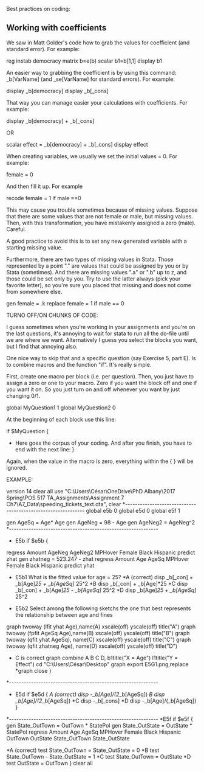 Best practices on coding:

Working with coefficients
----
We saw in Matt Golder's code how to grab the values for coefficient (and standard error). For example:

reg instab democracy
matrix b=e(b)
scalar b1=b[1,1]
display b1

An easier way to grabbing the coefficient is by using this command: _b[VarName] (and _se[VarName] for standard errors). For example:

display _b[democracy]
display _b[_cons]

That way you can manage easier your calculations with coefficients. For example:

display _b[democracy] + _b[_cons]

OR

scalar effect =  _b[democracy] + _b[_cons]
display effect

When creating variables, we usually we set the initial values = 0. For example:

female = 0

And then fill it up. For example

recode female = 1 if male ==0

This may cause you trouble sometimes because of missing values. Suppose that there are some values that are not female or male, but missing values. Then, with this transformation, you have mistakenly assigned a zero (male). Careful.

A good practice to avoid this is to set any new generated variable with a starting missing value.

Furthermore, there are two types of missing values in Stata. Those represented by a point "." are values that could be assigned by you or by Stata (sometimes). And there are missing values ".a" or ".b" up to z, and those could be set only by you. Try to use the latter always (pick your favorite letter), so you're sure you placed that missing and does not come from somewhere else.

gen female = .k
replace female = 1 if male == 0


TURNO OFF/ON CHUNKS OF CODE:

I guess sometimes when you're working in your assignments and you're on the last questions, it's annoying to wait for stata to run all the do-file until we are where we want. Alternatively I guess you select the blocks you want, but I find that annoying also.

One nice way to skip that and a specific question (say Exercise 5, part E). Is to combine macros and the function "if". It's really simple.

First, create one macro per block (i.e. per question). Then, you just have to assign a zero or one to your macro. Zero if you want the block off and one if you want it on. So you just turn on and off whenever you want by just changing 0/1.

global MyQuestion1 1
global MyQuestion2 0

At the beginning of each block use this line:

if $MyQuestion {

* Here goes the corpus of your coding. And after you finish, you have to end with the next line:
}

Again, when the value in the macro is zero, everything within the { } will be ignored.

EXAMPLE:

version 14
clear all
use "C:\Users\César\OneDrive\PhD Albany\2017 Spring\POS 517 TA\_Assignments\Assignment 7 Ch7\A7_Data\speeding_tickets_text.dta", clear
*-------------------------------------------------------------
global e5b 0
global e5d 0
global e5f 1

gen AgeSq = Age* Age
gen AgeNeg = 98 - Age
gen AgeNeg2 = AgeNeg^2
*-------------------------------------------------------------
* E5b
if $e5b {

regress Amount AgeNeg AgeNeg2 MPHover Female Black Hispanic
predict zhat
gen zhatneg = 523.247 - zhat
regress Amount Age AgeSq MPHover Female Black Hispanic
predict yhat

* E5b1 What is the fitted value for age = 25?
*A (correct)
disp _b[_con] + _b[Age]*25 + _b[AgeSq]* 25^2
*B
disp _b[_con] + _b[Age]*25
*C
disp _b[_con] + _b[Age]*25 - _b[AgeSq]* 25^2
*D
disp _b[Age]*25 + _b[AgeSq]* 25^2

* E5b2 Select among the following sketchs the one that best represents the relationship between age and fines

graph twoway (lfit yhat Age),name(A) xscale(off) yscale(off) title("A")
graph twoway (fpfit AgeSq Age),name(B) xscale(off) yscale(off) title("B")
graph twoway (qfit yhat AgeSq), name(C)	xscale(off) yscale(off) title("C")
graph twoway (qfit zhatneg Age), name(D) xscale(off) yscale(off) title("D")

* C is correct
graph combine A B C D, b1title("X = Age") l1title("Y = Effect")
cd "C:\Users\César\Desktop"
graph export E5G1.png,replace
*graph close
}

*-------------------------------------------------------------
* E5d
if $e5d {
*A (correct)
disp -_b[Age]/(2*_b[AgeSq])
*B
disp _b[Age]/(2*_b[AgeSq])
*C
disp -_b[_cons]
*D
disp -_b[Age]/(_b[AgeSq])
}

*-------------------------------------------------------------
*E5f
if $e5f {
gen State_OutTown 	=  OutTown	* StatePol
gen State_OutState 	=  OutState	* StatePol
regress Amount Age AgeSq MPHover Female Black Hispanic  OutTown  OutState State_OutTown State_OutState

*A (correct)
test State_OutTown = State_OutState = 0
*B
test State_OutTown - State_OutState = 1
*C
test State_OutTown = OutState
*D
test OutState = OutTown
}
clear all
